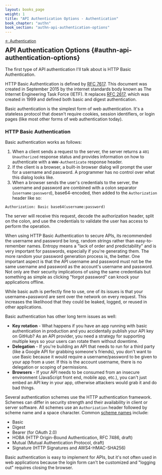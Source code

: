 ```yaml
---
layout: books_page
weight: 1
title: "API Authentication Options - Authentication"
book_chapter: "authn"
book_section: "authn-api-authentication-options"
---
```


<div style="font-size: 0.9em; margin-bottom: -20px;"><a href="/books/api-security/authn/">&larr; Authentication</a></div>

## API Authentication Options {#authn-api-authentication-options}

The first type of API authentication I'll talk about is HTTP Basic Authentication.

HTTP Basic Authentication is defined by [RFC 7617](https://tools.ietf.org/html/rfc7617). This document was created in September 2015 by the internet standards body known as The Internet Engineering Task Force (IETF). It replaces [RFC 2617](https://tools.ietf.org/html/rfc2617), which was created in 1999 and defined both basic and digest authentication.

Basic authentication is the simplest form of web authentication. It's a stateless protocol that doesn't require cookies, session identifiers, or login pages (like most other forms of web authentication today).

### HTTP Basic Authentication

Basic authentication works as follows:

1. When a client sends a request to the server, the server returns a `401 Unauthorized` response status and provides information on how to authenticate with a <code style="word-break: keep-all">WWW-Authenticate</code> response header.
1. If the client is a browser, a built-in browser dialog will prompt the user for a username and password. A programmer has no control over what this dialog looks like.
1. When a browser sends the user's credentials to the server, the username and password are combined with a colon separator (`username:password`), base64-encoded, then added to the `Authorization` header like so:

```
Authorization: Basic base64(username:password)
```

The server will receive this request, decode the authorization header, split on the colon, and use the credentials to validate the user has access to perform the operation.

When using HTTP Basic Authentication to secure APIs, its recommended the username and password be long, random strings rather than easy-to-remember names. Entropy means a "lack of order and predictability" and is very important for passwords, especially if you're generating them. The more random your password generation process is, the better. One important aspect is that the API username and password must not be the same username and password as the account's username and password. Not only are their security implications of using the same credentials but something as simple as clicking "forgot password" can knock your applications offline.

While basic auth is perfectly fine to use, one of its issues is that your username+password are sent over the network on every request. This increases the likelihood that they could be leaked, logged, or reused in other applications.


Basic authentication has other long term issues as well:

- **Key rotation** - What happens if you have an app running with basic authentication in production and you accidentally publish your API key on GitHub? As an API provider, you need a strategy for supporting multiple keys so your users can rotate them without downtime.
- **Delegation** - If you're building an API that needs to run for a third party (like a Google API for grabbing someone's friends), you don't want to use Basic because it would require a username/password to be given to your app from a user. If this is the account username, there is no delegation or scoping of permissions.
- **Browsers** - If your API needs to be consumed from an insecure environment (JavaScript front end, mobile app, etc.), you can't just embed an API key in your app, otherwise attackers would grab it and do bad things.

Several authentication schemes use the HTTP authentication framework. Schemes can differ in security strength and their availability in client or server software. All schemes use an `Authorization` header followed by scheme name and a space character. Common [scheme names](https://developer.mozilla.org/en-US/docs/Web/HTTP/Authentication#Authentication_schemes) include:

* Basic
* Digest
* Bearer (for OAuth 2.0)
* HOBA (HTTP Origin-Bound Authentication, RFC 7486, draft)
* Mutual (Mutual Authentication Protocol, draft)
* Signature (HTTP Signatures and AWS4-HMAC-SHA256)

Basic authentication is easy to implement for APIs, but it's not often used in web applications because the login form can't be customized and "logging out" requires closing the browser.
